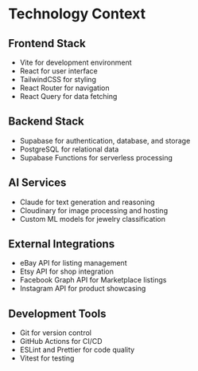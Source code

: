 # Technology Context

## Frontend Stack
- Vite for development environment
- React for user interface
- TailwindCSS for styling
- React Router for navigation
- React Query for data fetching

## Backend Stack
- Supabase for authentication, database, and storage
- PostgreSQL for relational data
- Supabase Functions for serverless processing

## AI Services
- Claude for text generation and reasoning
- Cloudinary for image processing and hosting
- Custom ML models for jewelry classification

## External Integrations
- eBay API for listing management
- Etsy API for shop integration
- Facebook Graph API for Marketplace listings
- Instagram API for product showcasing

## Development Tools
- Git for version control
- GitHub Actions for CI/CD
- ESLint and Prettier for code quality
- Vitest for testing